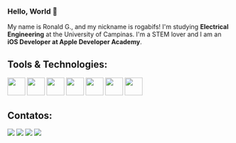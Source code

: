 ### Hello, World 👋

My name is Ronald G., and my nickname is rogabifs! I'm studying **Electrical Engineering** at the University of Campinas. I'm a STEM lover and I am an **iOS Developer at Apple Developer Academy**.

## Tools & Technologies:

<img loading="lazy" src="https://cdn.jsdelivr.net/gh/devicons/devicon/icons/python/python-original.svg" widith = "40" height ="40"/>  <img loading="lazy" src="https://cdn.jsdelivr.net/gh/devicons/devicon/icons/numpy/numpy-original.svg" widith = "40" height ="40"/>  <img loading="lazy" src="https://cdn.jsdelivr.net/gh/devicons/devicon/icons/c/c-original.svg" widith = "40" height ="40"/>  <img loading="lazy" src="https://cdn.jsdelivr.net/gh/devicons/devicon/icons/swift/swift-original.svg" widith = "40" height ="40"/>  <img loading="lazy" src="https://cdn.jsdelivr.net/gh/devicons/devicon/icons/xcode/xcode-original.svg" widith = "40" height ="40"/>  <img loading="lazy" src="https://cdn.jsdelivr.net/gh/devicons/devicon/icons/vscode/vscode-original.svg" widith = "40" height ="40"/>  <img loading="lazy" src="https://cdn.jsdelivr.net/gh/devicons/devicon/icons/figma/figma-original.svg" widith = "40" height ="40"/>

## Contatos:

<div>
<a href="https://www.linkedin.com/in/ronald-gabriel-814b45290" target="_blank"><img loading="lazy" src="https://img.shields.io/badge/-LinkedIn-%230077B5?style=for-the-badge&logo=linkedin&logoColor=white" target="_blank"></a>
<a href="https://x.com/eudlanor?s=11" target="_blank"><img loading="lazy" src="https://img.shields.io/twitter/url
"></a>
<a href="https://instagram.com/ro_gabrielfs?igshid=NzZlODBkYWE4Ng==" target="_blank"><img loading="lazy" src="https://img.shields.io/badge/-Instagram-%23E4405F?style=for-the-badge&logo=instagram&logoColor=white" target="_blank"></a>
<a href = "mailto:ronaldgabrielfs@gmail.com"><img loading="lazy" src="https://img.shields.io/badge/Gmail-D14836?style=for-the-badge&logo=gmail&logoColor=white" target="_blank"></a>   
</div>

          
          
          

<!--
**rogabifs/rogabifs** is a ✨ _special_ ✨ repository because its `README.md` (this file) appears on your GitHub profile.

Here are some ideas to get you started:

- 🔭 I’m currently working on ...
- 🌱 I’m currently learning ...
- 👯 I’m looking to collaborate on ...
- 🤔 I’m looking for help with ...
- 💬 Ask me about ...
- 📫 How to reach me: ...
- 😄 Pronouns: ...
- ⚡ Fun fact: ...
-->
